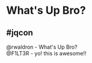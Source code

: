 What's Up Bro?
==============

#jqcon
------

@rwaldron - What's Up Bro?<br>
@F1LT3R - yo! this is awesome!!
